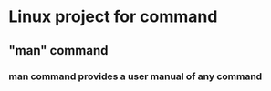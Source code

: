 # Linux project for command

## "man" command

### man command provides a user manual of any command